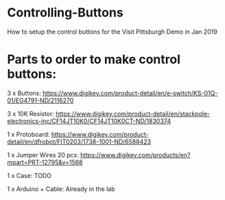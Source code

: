 # Controlling-Buttons
How to setup the control buttons for the Visit Pittsburgh Demo in Jan 2019

# Parts to order to make control buttons:

3 x Buttons: https://www.digikey.com/product-detail/en/e-switch/KS-01Q-01/EG4791-ND/2116270

3 x 10K Resistor: https://www.digikey.com/product-detail/en/stackpole-electronics-inc/CF14JT10K0/CF14JT10K0CT-ND/1830374

1 x Protoboard: https://www.digikey.com/product-detail/en/dfrobot/FIT0203/1738-1001-ND/6588423

1 x Jumper Wires 20 pcs: https://www.digikey.com/products/en?mpart=PRT-12795&v=1568

1 x Case: TODO

1 x Arduino + Cable: Already in the lab

